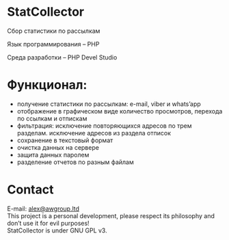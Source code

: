 # StatCollector

Сбор статистики по рассылкам<br>

Язык программирования – PHP<br>

Среда разработки – PHP Devel Studio<br>

# Функционал:

- получение статистики по рассылкам: e-mail, viber и whats’app<br>
- отображение в графическом виде количество просмотров, перехода по ссылкам и отпискам<br>
- фильтрация: исключение повторяющихся адресов по трем разделам. исключение адресов из раздела отписок<br>
- сохранение в текстовый формат<br>
- очистка данных на сервере<br>
- защита данных паролем<br>
- разделение отчетов по разным файлам<br>


# Contact
E-mail: alex@awgroup.ltd<br>
This project is a personal development, please respect its philosophy and don’t use it for evil purposes!<br>
StatCollector is under GNU GPL v3.<br>
